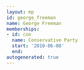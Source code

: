 ```yaml
---
layout: mp
id: george_freeman
name: George Freeman
memberships:
- id: con
  name: Conservative Party
  start: '2010-06-08'
  end: 
autogenerated: true
---
```

